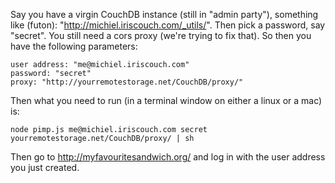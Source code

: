 Say you have a virgin CouchDB instance (still in "admin party"), something like (futon): "http://michiel.iriscouch.com/_utils/". Then pick a password, say "secret". You still need a cors proxy (we're trying to fix that). So then you have the following parameters:

    user address: "me@michiel.iriscouch.com"
    password: "secret"
    proxy: "http://yourremotestorage.net/CouchDB/proxy/"

Then what you need to run (in a terminal window on either a linux or a mac) is:

    node pimp.js me@michiel.iriscouch.com secret yourremotestorage.net/CouchDB/proxy/ | sh

Then go to http://myfavouritesandwich.org/ and log in with the user address you just created.
